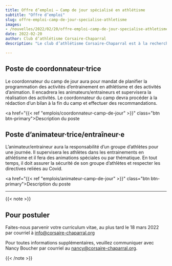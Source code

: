 ```yaml
---
title: Offre d’emploi – Camp de jour spécialisé en athlétisme
subtitle: "Offre d’emploi"
slug: offre-emploi-camp-de-jour-specialise-athletisme
images:
- /nouvelles/2022/02/20/offre-emploi-camp-de-jour-specialise-athletisme/couverture.jpg
date: 2022-02-20
author: Club d’athlétisme Corsaire-Chaparral
description: "Le club d’athlétisme Corsaire-Chaparral est à la recherche de candidat·e·s pour combler deux postes de coordonnateur au camp de jour pour la période estivale 2022."

---
```


## Poste de coordonnateur·trice

Le coordonnateur du camp de jour aura pour mandat de planifier la programmation des activités d’entrainement en athlétisme et des activités d’animation. Il encadrera les animateurs/entraineurs et supervisera la réalisation des activités. Le coordonnateur du camp devra procéder à la rédaction d’un bilan à la fin du camp et effectuer des recommandations.

<a href="{{< ref "emplois/coordonnateur-camp-de-jour" >}}" class="btn btn-primary">Description du poste <i class="icon icon-angle-right"></i></a>


## Poste d’animateur·trice/entraîneur·e

L’animateur/entraineur aura la responsabilité d’un groupe d’athlètes pour une journée. Il supervisera les athlètes dans les entrainements en athlétisme et il fera des animations spéciales ou par thématique. En tout temps, il doit assurer la sécurité de son groupe d’athlètes et respecter les directives reliées au Covid.

<a href="{{< ref "emplois/animateur-camp-de-jour" >}}" class="btn btn-primary">Description du poste <i class="icon icon-angle-right"></i></a>

---

{{< note >}}

## Pour postuler

Faites-nous parvenir votre curriculum vitae, au plus tard le 18 mars 2022 par courriel à <info@corsaire-chaparral.org>

Pour toutes informations supplémentaires, veuillez communiquer avec Nancy Boucher par courriel au <nancy@corsaire-chaparral.org>.

{{< /note >}}
